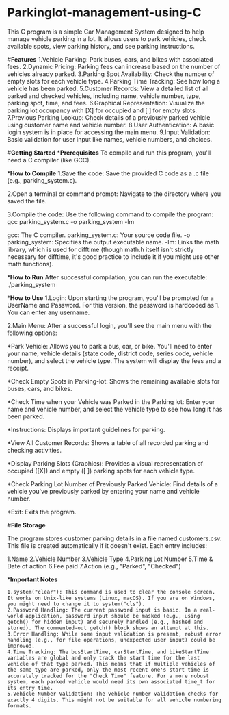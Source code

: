 # Parkinglot-management-using-C

This C program is a simple Car Management System designed to help manage vehicle parking in a lot. It allows users to park vehicles, check available spots, view parking history, and see parking instructions.

#**Features**
1.Vehicle Parking: Park buses, cars, and bikes with associated fees.
2.Dynamic Pricing: Parking fees can increase based on the number of vehicles already parked.
3.Parking Spot Availability: Check the number of empty slots for each vehicle type.
4.Parking Time Tracking: See how long a vehicle has been parked.
5.Customer Records: View a detailed list of all parked and checked vehicles, including name, vehicle number, type, parking spot, time, and fees.
6.Graphical Representation: Visualize the parking lot occupancy with [X] for occupied and [ ] for empty slots.
7.Previous Parking Lookup: Check details of a previously parked vehicle using customer name and vehicle number.
8.User Authentication: A basic login system is in place for accessing the main menu.
9.Input Validation: Basic validation for user input like names, vehicle numbers, and choices.

#**Getting Started**
***Prerequisites**
To compile and run this program, you'll need a C compiler (like GCC).

***How to Compile**
1.Save the code: Save the provided C code as a .c file (e.g., parking_system.c).

2.Open a terminal or command prompt: Navigate to the directory where you saved the file.

3.Compile the code: Use the following command to compile the program: gcc parking_system.c -o parking_system -lm

gcc: The C compiler.
parking_system.c: Your source code file.
-o parking_system: Specifies the output executable name.
-lm: Links the math library, which is used for difftime (though math.h itself isn't strictly necessary for difftime, it's good practice to include it if you might use other math functions).

***How to Run**
After successful compilation, you can run the executable: ./parking_system 

***How to Use**
1.Login: Upon starting the program, you'll be prompted for a UserName and Password.
      For this version, the password is hardcoded as 1. You can enter any username.

2.Main Menu: After a successful login, you'll see the main menu with the following options:

  *Park Vehicle: Allows you to park a bus, car, or bike. You'll need to enter your name, vehicle details (state code, district code, series code, vehicle number), and select the vehicle type. The system will display the fees and a receipt.
  
  *Check Empty Spots in Parking-lot: Shows the remaining available slots for buses, cars, and bikes.
  
  *Check Time when your Vehicle was Parked in the Parking lot: Enter your name and vehicle number, and select the vehicle type to see how long it has been parked.
  
  *Instructions: Displays important guidelines for parking.
  
  *View All Customer Records: Shows a table of all recorded parking and checking activities.
    
  *Display Parking Slots (Graphics): Provides a visual representation of occupied ([X]) and empty ([ ]) parking spots for each vehicle type.
  
  *Check Parking Lot Number of Previously Parked Vehicle: Find details of a vehicle you've previously parked by entering your name and vehicle number.
  
  *Exit: Exits the program.
  
#**File Storage**

The program stores customer parking details in a file named customers.csv. This file is created automatically if it doesn't exist. Each entry includes:

1.Name
2.Vehicle Number
3.Vehicle Type
4.Parking Lot Number
5.Time & Date of action
6.Fee paid
7.Action (e.g., "Parked", "Checked")

***Important Notes**

    1.system("clear"): This command is used to clear the console screen. It works on Unix-like systems (Linux, macOS). If you are on Windows, you might need to change it to system("cls").
    2.Password Handling: The current password input is basic. In a real-world application, password input should be masked (e.g., using getch() for hidden input) and securely handled (e.g., hashed and stored). The commented-out getch() block shows an attempt at this.
    3.Error Handling: While some input validation is present, robust error handling (e.g., for file operations, unexpected user input) could be improved.
    4.Time Tracking: The busStartTime, carStartTime, and bikeStartTime variables are global and only track the start time for the last vehicle of that type parked. This means that if multiple vehicles of the same type are parked, only the most recent one's start time is accurately tracked for the "Check Time" feature. For a more robust system, each parked vehicle would need its own associated time_t for its entry time.
    5.Vehicle Number Validation: The vehicle number validation checks for exactly 4 digits. This might not be suitable for all vehicle numbering formats.
